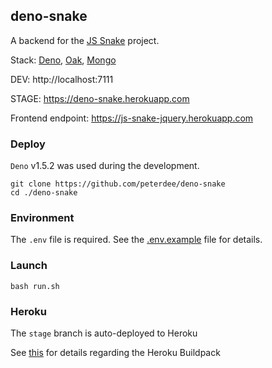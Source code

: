 ## deno-snake

A backend for the [JS Snake](https://github.com/peterdee/js-snake) project.

Stack: [Deno](https://deno.land), [Oak](https://github.com/oakserver/oak), [Mongo](https://www.mongodb.com)

DEV: http://localhost:7111

STAGE: https://deno-snake.herokuapp.com

Frontend endpoint: https://js-snake-jquery.herokuapp.com

### Deploy

`Deno` v1.5.2 was used during the development.

```shell script
git clone https://github.com/peterdee/deno-snake
cd ./deno-snake
```

### Environment

The `.env` file is required. See the [.env.example](.env.example) file for details. 

### Launch

```shell script
bash run.sh
```

### Heroku

The `stage` branch is auto-deployed to Heroku

See [this](https://github.com/chibat/heroku-deno-getting-started) for details regarding the Heroku Buildpack
